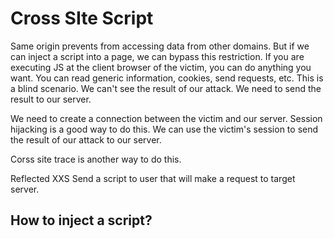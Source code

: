 # Cross SIte Script

Same origin prevents from accessing data from other domains. But if we can inject a script into a page, we can bypass this restriction.
If you are executing JS at the client browser of the victim, you can do anything you want. You can read generic information, cookies, send requests, etc.
This is a blind scenario. We can't see the result of our attack. We need to send the result to our server.

We need to create a connection between the victim and our server. 
Session hijacking is a good way to do this. We can use the victim's session to send the result of our attack to our server.

Corss site trace is another way to do this.

Reflected XXS Send a script to user that will make a request to target server.

## How to inject a script?